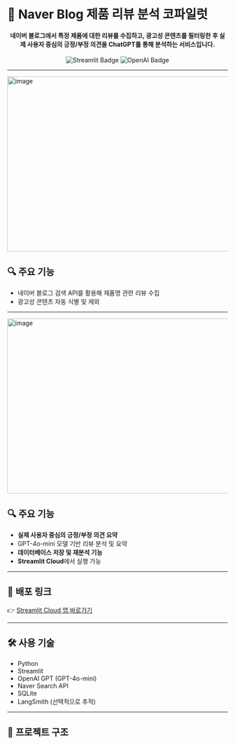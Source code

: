 # 📍 Naver Blog 제품 리뷰 분석 코파일럿

<h4 align="center">네이버 블로그에서 특정 제품에 대한 리뷰를 수집하고, 
  광고성 콘텐츠를 필터링한 후 실제 사용자 중심의 긍정/부정 의견을 ChatGPT를 통해 분석하는 서비스입니다.</h4>

</p>
</p>
<p align="center">
  <img src="https://img.shields.io/badge/Built%20with-Streamlit-orange?style=flat&logo=streamlit" alt="Streamlit Badge"/>
  <img src="https://img.shields.io/badge/AI-OpenAI%20GPT-blue?logo=openai" alt="OpenAI Badge"/>
</p>

---

<img width="800" height="400" alt="image" src="https://github.com/user-attachments/assets/12285e2a-bcde-4c7a-b9d8-bce536fd45c9" />

## 🔍 주요 기능

- 네이버 블로그 검색 API를 활용해 제품명 관련 리뷰 수집
- 광고성 콘텐츠 자동 식별 및 제외

---

<img width="800" height="400" alt="image" src="https://github.com/user-attachments/assets/cd0db264-7d16-4641-8376-4eea59c738d8" />


## 🔍 주요 기능

- **실제 사용자 중심의 긍정/부정 의견 요약**
- GPT-4o-mini 모델 기반 리뷰 분석 및 요약
- **데이터베이스 저장 및 재분석 기능**
- **Streamlit Cloud**에서 실행 가능

---

## 🚀 배포 링크

👉 [Streamlit Cloud 앱 바로가기](https://simiproject01.streamlit.app/) 

---

## 🛠️ 사용 기술

- Python
- Streamlit
- OpenAI GPT (GPT-4o-mini)
- Naver Search API
- SQLite
- LangSmith (선택적으로 추적)

---

## 📂 프로젝트 구조

